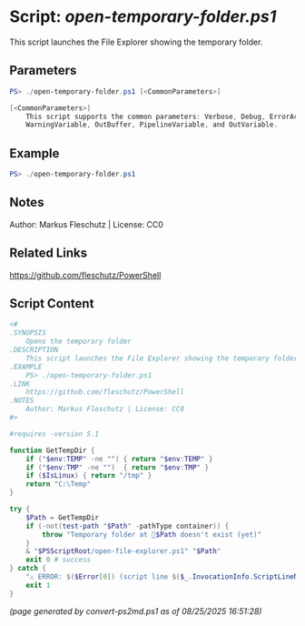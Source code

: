Script: *open-temporary-folder.ps1*
========================

This script launches the File Explorer showing the temporary folder.

Parameters
----------
```powershell
PS> ./open-temporary-folder.ps1 [<CommonParameters>]

[<CommonParameters>]
    This script supports the common parameters: Verbose, Debug, ErrorAction, ErrorVariable, WarningAction, 
    WarningVariable, OutBuffer, PipelineVariable, and OutVariable.
```

Example
-------
```powershell
PS> ./open-temporary-folder.ps1

```

Notes
-----
Author: Markus Fleschutz | License: CC0

Related Links
-------------
https://github.com/fleschutz/PowerShell

Script Content
--------------
```powershell
<#
.SYNOPSIS
	Opens the temporary folder
.DESCRIPTION
	This script launches the File Explorer showing the temporary folder.
.EXAMPLE
	PS> ./open-temporary-folder.ps1
.LINK
	https://github.com/fleschutz/PowerShell
.NOTES
	Author: Markus Fleschutz | License: CC0
#>

#requires -version 5.1

function GetTempDir {
	if ("$env:TEMP" -ne "")	{ return "$env:TEMP" }
	if ("$env:TMP" -ne "")	{ return "$env:TMP" }
	if ($IsLinux) { return "/tmp" }
	return "C:\Temp"
}

try {
	$Path = GetTempDir
	if (-not(test-path "$Path" -pathType container)) {
		throw "Temporary folder at 📂$Path doesn't exist (yet)"
	}
	& "$PSScriptRoot/open-file-explorer.ps1" "$Path"
	exit 0 # success
} catch {
	"⚠️ ERROR: $($Error[0]) (script line $($_.InvocationInfo.ScriptLineNumber))"
	exit 1
}
```

*(page generated by convert-ps2md.ps1 as of 08/25/2025 16:51:28)*
